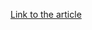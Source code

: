 [Link to the article](https://www.welivesecurity.com/en/cybersecurity/black-hat-europe-2024-cvss-score-75-10-your-organization/)
